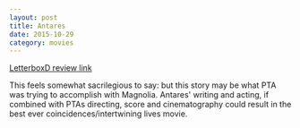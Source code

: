 ```yaml
---
layout: post
title: Antares 
date: 2015-10-29
category: movies
---
```

 
[LetterboxD review link](http://letterboxd.com/samarthbhaskar/film/antares/)

 This feels somewhat sacrilegious to say: but this story may be what PTA was trying to accomplish with Magnolia. Antares' writing and acting, if combined with PTAs directing, score and cinematography could result in the best ever coincidences/intertwining lives movie.
